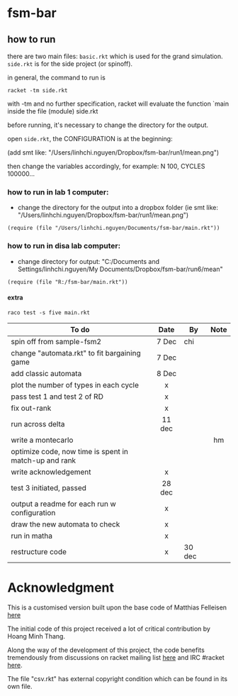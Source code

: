 # fsm-bar

## how to run

there are two main files: `basic.rkt` which is used for the grand simulation.
`side.rkt` is for the side project (or spinoff).

in general, the command to run is

```
racket -tm side.rkt
```

with -tm and no further specification, racket will evaluate the function `main inside the file (module) side.rkt

before running, it's necessary to change the directory for the output.

open `side.rkt`, the CONFIGURATION is at the beginning:

(add smt like: "/Users/linhchi.nguyen/Dropbox/fsm-bar/run1/mean.png")

then change the variables accordingly, for example: N 100, CYCLES 100000...

### how to run in lab 1 computer:

- change the directory for the output into a dropbox folder
(ie smt like: "/Users/linhchi.nguyen/Dropbox/fsm-bar/run1/mean.png")

```
(require (file "/Users/linhchi.nguyen/Documents/fsm-bar/main.rkt"))

```

### how to run in disa lab computer:
- change directory for output:
"C:/Documents and Settings/linhchi.nguyen/My Documents/Dropbox/fsm-bar/run6/mean"

```
(require (file "R:/fsm-bar/main.rkt"))
```

#### extra

```
raco test -s five main.rkt 
```


| To do         | Date          | By    | Note |
| ------------- |:-------------:| ----- |:----:|
| spin off from sample-fsm2      | 7 Dec | chi | |
| change "automata.rkt" to fit bargaining game | 7 Dec | ||
| add classic automata | 8 Dec |||
| plot the number of types in each cycle | x | |
| pass test 1 and test 2 of RD | x | ||
| fix out-rank |x|||
| run across delta | 11 dec |||
| write a montecarlo |||hm|
| optimize code, now time is spent in match-up and rank | |||
| write acknowledgement | x |||
| test 3 initiated, passed | 28 dec | ||
| output a readme for each run w configuration |x|||
| draw the new automata to check |x|||
| run in matha | x |||
| restructure code | x |30 dec||


# Acknowledgment

This is a customised version built upon the base code of Matthias Felleisen [here](https://github.com/mfelleisen/sample-fsm)

The initial code of this project received a lot of critical contribution by Hoang Minh Thang.

Along the way of the development of this project, the code benefits tremendously from discussions on racket mailing list [here](https://groups.google.com/forum/?hl=en-GB#!topic/racket-users/4o1goSwrLHA) and IRC #racket [here](http://pastebin.com/sxrCnwRV).

The file "csv.rkt" has external copyright condition which can be found in its own file.

